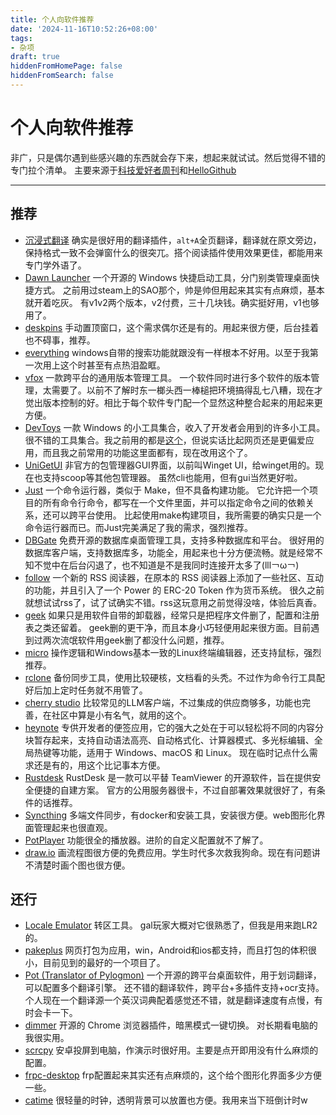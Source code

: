 ```yaml
---
title: 个人向软件推荐
date: '2024-11-16T10:52:26+08:00'
tags:
- 杂项
draft: true
hiddenFromHomePage: false
hiddenFromSearch: false
---
```


# 个人向软件推荐

非广，只是偶尔遇到些感兴趣的东西就会存下来，想起来就试试。然后觉得不错的专门拉个清单。
主要来源于[科技爱好者周刊](https://www.ruanyifeng.com/blog/weekly/)和[HelloGithub](https://hellogithub.com)

---

## 推荐

- [沉浸式翻译](https://immersivetranslate.com/zh-Hans/)
    确实是很好用的翻译插件，`alt+A`全页翻译，翻译就在原文旁边，保持格式一致不会弹窗什么的很突兀。搭个阅读插件使用效果更佳，都能用来专门学外语了。
- [Dawn Launcher](https://github.com/fanchenio/DawnLauncher)
    一个开源的 Windows 快捷启动工具，分门别类管理桌面快捷方式。
    之前用过steam上的SAO那个，帅是帅但用起来其实有点麻烦，基本就开着吃灰。
    有v1v2两个版本，v2付费，三十几块钱。确实挺好用，v1也够用了。
- [deskpins](https://deskpins.fileplanet.com/)
    手动置顶窗口，这个需求偶尔还是有的。用起来很方便，后台挂着也不碍事，推荐。
- [everything](https://www.voidtools.com/zh-cn/)
    windows自带的搜索功能就跟没有一样根本不好用。以至于我第一次用上这个时甚至有点热泪盈眶。
- [vfox](https://vfox.lhan.me/)
    一款跨平台的通用版本管理工具。
    一个软件同时进行多个软件的版本管理，太需要了。以前不了解时东一榔头西一棒槌把环境搞得乱七八糟，现在才觉出版本控制的好。相比于每个软件专门配一个显然这种整合起来的用起来更方便。
- [DevToys](https://devtoys.app/)
    一款 Windows 的小工具集合，收入了开发者会用到的许多小工具。
    很不错的工具集合。我之前用的都是[这个](https://it-tools.tech/)，但说实话比起网页还是更偏爱应用，而且我之前常用的功能这里面都有，现在改用这个了。
- [UniGetUI](https://github.com/marticliment/UniGetUI/tree/3.1.3)
    非官方的包管理器GUI界面，以前叫Winget UI，给winget用的。现在也支持scoop等其他包管理器。
    虽然cli也能用，但有gui当然更好啦。
- [Just](https://just.systems/)
    一个命令运行器，类似于 Make，但不具备构建功能。
    它允许把一个项目的所有命令行命令，都写在一个文件里面，并可以指定命令之间的依赖关系，还可以跨平台使用。
    比起使用make构建项目，我所需要的确实只是一个命令运行器而已。而Just完美满足了我的需求，强烈推荐。
- [DBGate](https://dbgate.org/)
    免费开源的数据库桌面管理工具，支持多种数据库和平台。
    很好用的数据库客户端，支持数据库多，功能全，用起来也十分方便流畅。就是经常不知不觉中在后台闪退了，也不知道是不是我同时连接开太多了(lll￢ω￢)
- [follow](app.follow.is)
    一个新的 RSS 阅读器，在原本的 RSS 阅读器上添加了一些社区、互动的功能，并且引入了一个 Power 的 ERC-20 Token 作为货币系统。
    很久之前就想试试rss了，试了试确实不错。rss这玩意用之前觉得没啥，体验后真香。
- [geek](https://geekuninstaller.com/)
    如果只是用软件自带的卸载器，经常只是把程序文件删了，配置和注册表之类还留着。
    geek删的更干净，而且本身小巧轻便用起来很方面。目前遇到过两次流氓软件用geek删了都没什么问题，推荐。
- [micro](https://github.com/zyedidia/micro)
    操作逻辑和Windows基本一致的Linux终端编辑器，还支持鼠标，强烈推荐。
- [rclone](https://rclone.org/)
    备份同步工具，使用比较硬核，文档看的头秃。不过作为命令行工具配好后加上定时任务就不用管了。
- [cherry studio](https://cherry-ai.com/)
    比较常见的LLM客户端，不过集成的供应商够多，功能也完善，在社区中算是小有名气，就用的这个。
- [heynote](https://github.com/heyman/heynote)
    专供开发者的便签应用，它的强大之处在于可以轻松将不同的内容分块暂存起来，支持自动语法高亮、自动格式化、计算器模式、多光标编辑、全局热键等功能，适用于 Windows、macOS 和 Linux。
    现在临时记点什么需求还是有的，用这个比记事本方便。
- [Rustdesk](https://rustdesk.com/zh/)
    RustDesk 是一款可以平替 TeamViewer 的开源软件，旨在提供安全便捷的自建方案。
    官方的公用服务器很卡，不过自部署效果就很好了，有条件的话推荐。
- [Syncthing](https://github.com/syncthing/syncthing)
    多端文件同步，有docker和安装工具，安装很方便。web图形化界面管理起来也很直观。
- [PotPlayer](PotPlayer)
    功能很全的播放器。进阶的自定义配置就不了解了。
- [draw.io](draw.io)
    画流程图很方便的免费应用。学生时代多次救我狗命。现在有问题讲不清楚时画个图也很方便。

## 还行

- [Locale Emulator](https://xupefei.github.io/Locale-Emulator/)
    转区工具。
    gal玩家大概对它很熟悉了，但我是用来跑LR2的。
- [pakeplus](https://www.pakeplus.com/)
    网页打包为应用，win，Android和ios都支持，而且打包的体积很小，目前见到的最好的一个项目了。
- [Pot (Translator of Pylogmon)](https://github.com/pot-app/pot-desktop)
    一个开源的跨平台桌面软件，用于划词翻译，可以配置多个翻译引擎。
    还不错的翻译软件，跨平台+多插件支持+ocr支持。个人现在一个翻译源一个英汉词典配着感觉还不错，就是翻译速度有点慢，有时会卡一下。
- [dimmer](https://github.com/slc3a2/dimmer)
    开源的 Chrome 浏览器插件，暗黑模式一键切换。
    对长期看电脑的我很实用。
- [scrcpy](https://github.com/Genymobile/scrcpy)
    安卓投屏到电脑，作演示时很好用。主要是点开即用没有什么麻烦的配置。
- [frpc-desktop](frpc-desktop)
    frp配置起来其实还有点麻烦的，这个给个图形化界面多少方便一些。
- [catime](https://github.com/vladelaina/Catime/blob/main/i18n/README_zh-CN.md)
    很轻量的时钟，透明背景可以放置也方便。我用来当下班倒计时w
